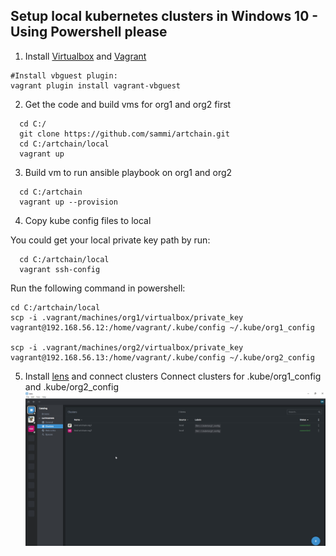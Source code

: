 Setup local kubernetes clusters in Windows 10 - Using Powershell please
---------------------------------------------------------

1. Install [Virtualbox](https://www.virtualbox.org/) and [Vagrant](https://www.vagrantup.com/)
```
#Install vbguest plugin:
vagrant plugin install vagrant-vbguest
```

2. Get the code and build vms for org1 and org2 first
```
  cd C:/
  git clone https://github.com/sammi/artchain.git
  cd C:/artchain/local
  vagrant up
```
3. Build vm to run ansible playbook on org1 and org2 
```
  cd C:/artchain
  vagrant up --provision
```
4. Copy kube config files to local

You could get your local private key path by run:

```
  cd C:/artchain/local
  vagrant ssh-config
```

Run the following command in powershell:
```
cd C:/artchain/local
scp -i .vagrant/machines/org1/virtualbox/private_key vagrant@192.168.56.12:/home/vagrant/.kube/config ~/.kube/org1_config

scp -i .vagrant/machines/org2/virtualbox/private_key vagrant@192.168.56.13:/home/vagrant/.kube/config ~/.kube/org2_config
```

5. Install [lens](https://k8slens.dev/) and connect clusters
Connect clusters for .kube/org1_config and .kube/org2_config
![Screenshot](lens_with_clusters.png)
